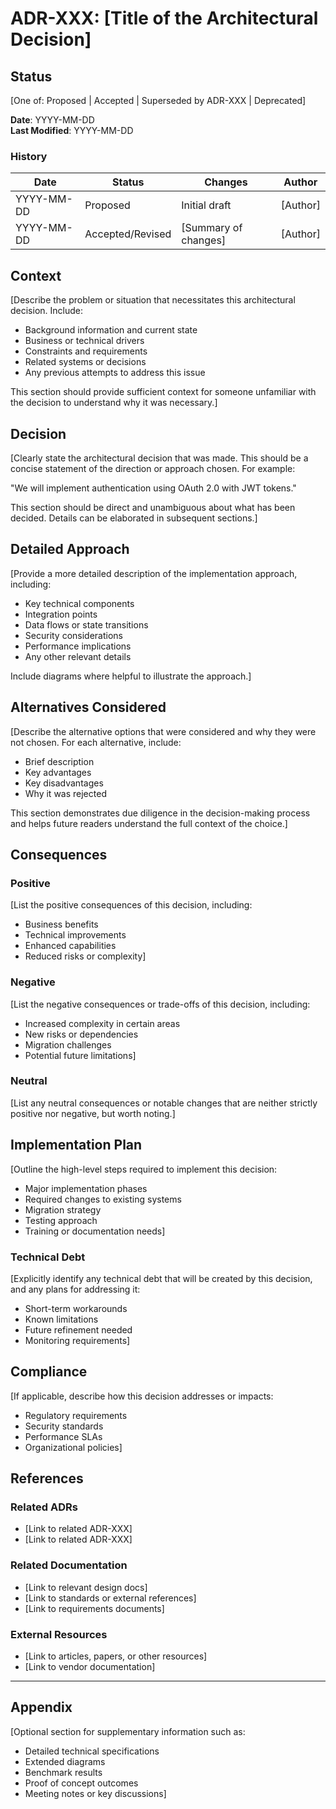 # ADR-XXX: [Title of the Architectural Decision]

## Status

[One of: Proposed | Accepted | Superseded by ADR-XXX | Deprecated]

**Date**: YYYY-MM-DD  
**Last Modified**: YYYY-MM-DD

### History

| Date | Status | Changes | Author |
|------|--------|---------|--------|
| YYYY-MM-DD | Proposed | Initial draft | [Author] |
| YYYY-MM-DD | Accepted/Revised | [Summary of changes] | [Author] |

## Context

[Describe the problem or situation that necessitates this architectural decision. Include:
- Background information and current state
- Business or technical drivers
- Constraints and requirements
- Related systems or decisions
- Any previous attempts to address this issue

This section should provide sufficient context for someone unfamiliar with the decision to understand why it was necessary.]

## Decision

[Clearly state the architectural decision that was made. This should be a concise statement of the direction or approach chosen. For example:

"We will implement authentication using OAuth 2.0 with JWT tokens."

This section should be direct and unambiguous about what has been decided. Details can be elaborated in subsequent sections.]

## Detailed Approach

[Provide a more detailed description of the implementation approach, including:
- Key technical components
- Integration points
- Data flows or state transitions
- Security considerations
- Performance implications
- Any other relevant details

Include diagrams where helpful to illustrate the approach.]

## Alternatives Considered

[Describe the alternative options that were considered and why they were not chosen. For each alternative, include:
- Brief description
- Key advantages
- Key disadvantages
- Why it was rejected

This section demonstrates due diligence in the decision-making process and helps future readers understand the full context of the choice.]

## Consequences

### Positive

[List the positive consequences of this decision, including:
- Business benefits
- Technical improvements
- Enhanced capabilities
- Reduced risks or complexity]

### Negative

[List the negative consequences or trade-offs of this decision, including:
- Increased complexity in certain areas
- New risks or dependencies
- Migration challenges
- Potential future limitations]

### Neutral

[List any neutral consequences or notable changes that are neither strictly positive nor negative, but worth noting.]

## Implementation Plan

[Outline the high-level steps required to implement this decision:
- Major implementation phases
- Required changes to existing systems
- Migration strategy
- Testing approach
- Training or documentation needs]

### Technical Debt

[Explicitly identify any technical debt that will be created by this decision, and any plans for addressing it:
- Short-term workarounds
- Known limitations
- Future refinement needed
- Monitoring requirements]

## Compliance

[If applicable, describe how this decision addresses or impacts:
- Regulatory requirements
- Security standards
- Performance SLAs
- Organizational policies]

## References

### Related ADRs

- [Link to related ADR-XXX]
- [Link to related ADR-XXX]

### Related Documentation

- [Link to relevant design docs]
- [Link to standards or external references]
- [Link to requirements documents]

### External Resources

- [Link to articles, papers, or other resources]
- [Link to vendor documentation]

---

## Appendix

[Optional section for supplementary information such as:
- Detailed technical specifications
- Extended diagrams
- Benchmark results
- Proof of concept outcomes
- Meeting notes or key discussions]
